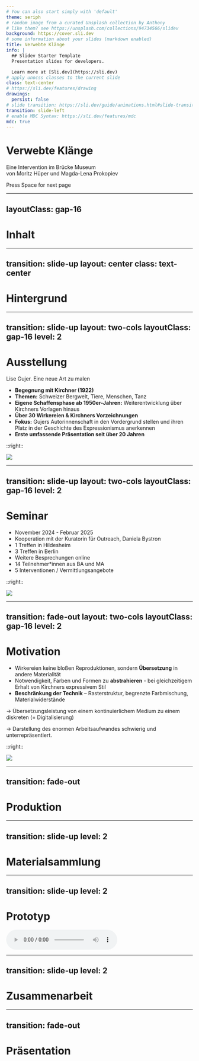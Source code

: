 ```yaml
---
# You can also start simply with 'default'
theme: seriph
# random image from a curated Unsplash collection by Anthony
# like them? see https://unsplash.com/collections/94734566/slidev
background: https://cover.sli.dev
# some information about your slides (markdown enabled)
title: Verwebte Klänge
info: |
  ## Slidev Starter Template
  Presentation slides for developers.

  Learn more at [Sli.dev](https://sli.dev)
# apply unocss classes to the current slide
class: text-center
# https://sli.dev/features/drawing
drawings:
  persist: false
# slide transition: https://sli.dev/guide/animations.html#slide-transitions
transition: slide-left
# enable MDC Syntax: https://sli.dev/features/mdc
mdc: true
---
```


# Verwebte Klänge

Eine Intervention im Brücke Museum<br/>
von Moritz Hüper und Magda-Lena Prokopiev

<div @click="$slidev.nav.next" class="mt-12 py-1" hover:bg="white op-10">
  Press Space for next page <carbon:arrow-right />
</div>

<div class="abs-br m-6 text-xl">
  <a href="https://github.com/hueper/verwebte-klaenge" target="_blank" class="slidev-icon-btn">
    <carbon:logo-github />
  </a>
</div>


---
layoutClass: gap-16
---

# Inhalt

<Toc text-sm minDepth="1" maxDepth="2" />


---
transition: slide-up
layout: center
class: text-center
---

# Hintergrund

---
transition: slide-up
layout: two-cols
layoutClass: gap-16
level: 2
---

# Ausstellung

Lise Gujer. Eine neue Art zu malen

<v-clicks>

- **Begegnung mit Kirchner (1922)**  
- **Themen:** Schweizer Bergwelt, Tiere, Menschen, Tanz  
- **Eigene Schaffensphase ab 1950er-Jahren:** Weiterentwicklung über Kirchners Vorlagen hinaus  
- **Über 30 Wirkereien & Kirchners Vorzeichnungen**  
- **Fokus:** Gujers Autorinnenschaft in den Vordergrund stellen und ihren Platz in der Geschichte des Expressionismus anerkennen  
- **Erste umfassende Präsentation seit über 20 Jahren**  

</v-clicks>

::right::

![](/Ausstellungsansicht_Lise_Gujer_03.jpg)

---
transition: slide-up
layout: two-cols
layoutClass: gap-16
level: 2
---

# Seminar

<v-clicks>

- November 2024 - Februar 2025
- Kooperation mit der Kuratorin für Outreach, Daniela Bystron
- 1 Treffen in Hildesheim 
- 3 Treffen in Berlin
- Weitere Besprechungen online
- 14 Teilnehmer*innen aus BA und MA
- 5 Interventionen / Vermittlungsangebote

</v-clicks>

::right::

<div class="flex justify-center">
  <img src="/signal-2025-03-27-100630.jpeg" class="max-h-120 shadow-lg">
</div>

---
transition: fade-out
layout: two-cols
layoutClass: gap-16
level: 2
---

# Motivation

<v-clicks>

- Wirkereien keine bloßen Reproduktionen, sondern **Übersetzung** in andere Materialität
- Notwendigkeit, Farben und Formen zu **abstrahieren** - bei gleichzeitigem Erhalt von Kirchners expressivem Stil
- **Beschränkung der Technik** – Rasterstruktur, begrenzte Farbmischung, Materialwiderstände

</v-clicks>

<v-clicks>

&rarr; Übersetzungsleistung von einem kontinuierlichem Medium zu einem diskreten (= Digitalisierung)

&rarr; Darstellung des enormen Arbeitsaufwandes schwierig und unterrepräsentiert.

</v-clicks>

::right::

<div class="flex justify-center">
  <img src="/uebersetzung-am-webstuhl.jpeg" class="max-h-120 shadow-lg">
</div>



---
transition: fade-out
---

# Produktion


---
transition: slide-up
level: 2
---

# Materialsammlung


---
transition: slide-up
level: 2
---

# Prototyp


<audio controls>
  <source src="/prototyp-webstuhl.mp3" type="audio/mpeg">
  Your browser does not support the audio element.
</audio>

---
transition: slide-up
level: 2
---

# Zusammenarbeit

---
transition: fade-out
---

# Präsentation


